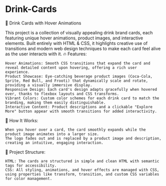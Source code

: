 # Drink-Cards

🍹 Drink Cards with Hover Animations

This project is a collection of visually appealing drink brand cards, each featuring unique hover animations, product images, and interactive elements. Built entirely with HTML & CSS, it highlights creative use of transitions and modern web design techniques to make each card feel alive as the user interacts with it.
🔥 Features:

    Hover Animations: Smooth CSS transitions that expand the card and reveal detailed content upon hovering, offering a rich user experience.
    Product Showcase: Eye-catching beverage product images (Coca-Cola, Sprite, Red Bull, and Frooti) that dynamically scale and rotate, providing a visually immersive display.
    Responsive Design: Each card's design adapts gracefully when hovered over, thanks to flexbox layouts and CSS transforms.
    Vibrant Colors: Custom color schemes for each drink card to match the branding, making them easily distinguishable.
    Interactive Content: Product descriptions and a clickable "Explore More" button appear with smooth transitions for added interactivity.

🎯 How It Works:

    When you hover over a card, the card smoothly expands while the product image animates into a larger size.
    The logo fades out and is replaced by a product image and description, creating an intuitive, engaging interaction.

📂 Project Structure:

    HTML: The cards are structured in simple and clean HTML with semantic tags for accessibility.
    CSS: All styling, animations, and hover effects are managed with CSS, using properties like transform, transition, and custom CSS variables for color management.
